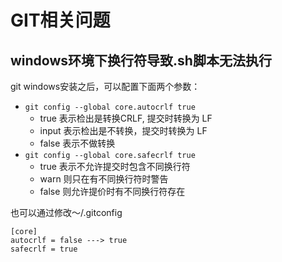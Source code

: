# GIT相关问题

## windows环境下换行符导致.sh脚本无法执行

git windows安装之后，可以配置下面两个参数：

- `git config --global core.autocrlf true`
  - true 表示检出是转换CRLF, 提交时转换为 LF
  - input 表示检出是不转换，提交时转换为 LF
  - false 表示不做转换
- `git config --global core.safecrlf true`
  - true 表示不允许提交时包含不同换行符
  - warn 则只在有不同换行符时警告
  - false 则允许提价时有不同换行符存在

也可以通过修改～/.gitconfig

```properties
[core]
autocrlf = false ---> true
safecrlf = true
```
